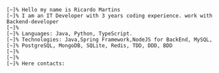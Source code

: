 ```
[~]% Hello my name is Ricardo Martins
[~]% I am an IT Developer with 3 years coding experience. work with Backend-developer
[~]%
[~]% Languages: Java, Python, TypeScript. 
[~]% Technologies: Java,Spring Framework,NodeJS for BackEnd, MySQL,
[~]% PostgreSQL, MongoDB, SQLite, Redis, TDD, DDD, BDD
[~]%
[~]%
[~]% Here contacts: 
```


<!--
**jusmrcrd/jusmrcrd** is a ✨ _special_ ✨ repository because its `README.md` (this file) appears on your GitHub profile.

Here are some ideas to get you started:

- 🔭 I’m currently working on ...
- 🌱 I’m currently learning ...
- 👯 I’m looking to collaborate on ...
- 🤔 I’m looking for help with ...
- 💬 Ask me about ...
- 📫 How to reach me: ...
- 😄 Pronouns: ...
- ⚡ Fun fact: ...
-->
